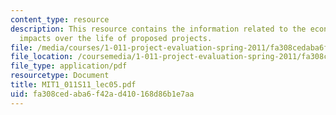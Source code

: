 ```yaml
---
content_type: resource
description: This resource contains the information related to the economic and financial
  impacts over the life of proposed projects.
file: /media/courses/1-011-project-evaluation-spring-2011/fa308cedaba6f42ad410168d86b1e7aa_MIT1_011S11_lec05.pdf
file_location: /coursemedia/1-011-project-evaluation-spring-2011/fa308cedaba6f42ad410168d86b1e7aa_MIT1_011S11_lec05.pdf
file_type: application/pdf
resourcetype: Document
title: MIT1_011S11_lec05.pdf
uid: fa308ced-aba6-f42a-d410-168d86b1e7aa
---
```

